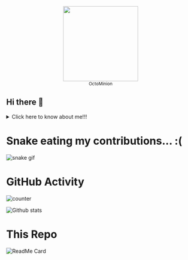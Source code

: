 <div align="center">
<img src="https://octodex.github.com/images/minion.png" width="200"><br>
<sup>OctoMinion</sup>
</div>

## Hi there 👋
<details>
<summary>Click here to know about me!!!</summary>
<pre>
- 🔭 I’m currently working on my Restaurant with App & Bot Project.
- 🌱 I’m currently learning B.Tech in CSE, PESU-Bangalore.
- 👯 I’m looking to collaborate on <img src="https://edent.github.io/SuperTinyIcons/images/svg/flutter.svg" width="15" title="Flutter"/> Projects.
- 🤔 I’m looking for help with Arduino line following robot.
- 💬 Ask me about anything, doesn't matter if I Know or Don't.
- 😄 You can call me sathvik, saya, buddy, man, bro, dude.
- ⚡ Fun fact: Flutter basics can be mastered in a week. Give it a try!
- 📫 How to reach me:
  <a href="mailto:sathviksaya@gmail.com"><img src="https://edent.github.io/SuperTinyIcons/images/svg/gmail.svg" width="15" title="Gmail"/></a> - sathviksaya@gmail.com,  <a href="https://wa.me/6363345756"><img src="https://edent.github.io/SuperTinyIcons/images/svg/whatsapp.svg" width="15" title="Gmail"/></a>  <img src="https://edent.github.io/SuperTinyIcons/images/svg/signal.svg" width="15" title="Signal"/>  <img src="https://edent.github.io/SuperTinyIcons/images/svg/telegram.svg" width="15" title="Telegram"/>  <img src="https://edent.github.io/SuperTinyIcons/images/svg/phone.svg" width="15" title="Phone"/> <strong>@</strong> +91 6363345756,  <Strong>Social</strong> - <a href="https://www.linkedin.com/in/sathvik-saya-384a01197/"><img src="https://edent.github.io/SuperTinyIcons/images/svg/linkedin.svg" width="15" title="LinkedIn" /></a>  <a href="https://www.instagram.com/sathviksaya/"><img src="https://edent.github.io/SuperTinyIcons/images/svg/instagram.svg" width="15" title="Instagram" /></a>  <a href="https://www.facebook.com/sathviksaya/"><img src="https://edent.github.io/SuperTinyIcons/images/svg/facebook.svg" width="15" title="Facebook" /></a>  <a href="https://www.github.com/sathviksaya/"><img src="https://edent.github.io/SuperTinyIcons/images/svg/github.svg" width="15" title="GitHub" /></a>
</pre>
</details>
  
 # Snake eating my contributions...  :(
![snake gif](https://github.com/sathviksaya/sathviksaya/blob/output/github-contribution-grid-snake.gif)

# GitHub Activity
![counter](https://en7bzls65g1g55c.m.pipedream.net)

![Github stats](https://github-readme-stats.vercel.app/api?username=sathviksaya)

# This Repo
![ReadMe Card](https://github-readme-stats.vercel.app/api/pin/?username=sathviksaya&repo=sathviksaya)
